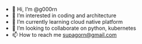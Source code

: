 - 👋 Hi, I’m @g000rn
- 👀 I’m interested in coding and architecture
- 🌱 I’m currently learning cloud native platform
- 💞️ I’m looking to collaborate on python, kubernetes
- 📫 How to reach me supagorn@gmail.com

<!---
g000rn/g000rn is a ✨ special ✨ repository because its `README.md` (this file) appears on your GitHub profile.
You can click the Preview link to take a look at your changes.
--->
